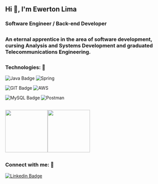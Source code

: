 
## Hi 👋, I'm Ewerton Lima

### Software Engineer / Back-end Developer
##
### An eternal apprentice in the area of ​​software development, cursing Analysis and Systems Development and graduated Telecommunications Engineering.


##
### Technologies: 🔧

![Java Badge](https://img.shields.io/badge/Java-aa1117?style=for-the-badge&logo=java&logoColor=white)
![Spring](https://img.shields.io/badge/Spring-69b63e?style=for-the-badge&logo=spring&logoColor=white)

![GIT Badge](https://img.shields.io/badge/git-f05133?style=for-the-badge&logo=git&logoColor=white)
![AWS](https://img.shields.io/badge/AWS-ffb306?style=for-the-badge&logo=amazon&logoColor=white)

![MySQL Badge](https://img.shields.io/badge/MySQL-57829e?style=for-the-badge&logo=mysql&logoColor=white)
![Postman](https://img.shields.io/badge/Postman-fd6c35?style=for-the-badge&logo=postman&logoColor=white)




##
<a href="https://github.com/EwertonILima?tab=repositories"><img height="135px" src="https://github-readme-stats.vercel.app/api?username=EwertonILima&hide_title=true&hide_border=true&show_icons=true&include_all_commits=true&count_private=true&line_height=21&_color=9f9f9f&text_color=9f9f9f&icon_color=79ff97&bg_color=151515&theme=graywhite" /><!-- wi*quL3fcV --><img height="135px" src="https://github-readme-stats.vercel.app/api/top-langs/?username=EwertonILima&hide_title=false&hide_border=true&layout=compact&langs_count=7,Redventures-Movie-Quotes&text_color=9f9f9f&icon_color=79ff97&bg_color=151515&theme=graywhite" /></a>

##
### Connect with me: 🔗

[![Linkedin Badge](https://img.shields.io/badge/linkedin-%230077B5.svg?&style=for-the-badge&logo=linkedin&logoColor=white)](https://www.linkedin.com/in/ewertonilima/)
